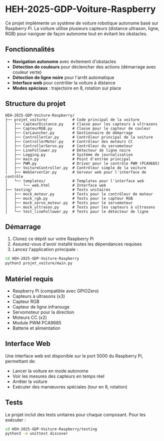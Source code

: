 # HEH-2025-GDP-Voiture-Raspberry

Ce projet implémente un système de voiture robotique autonome basé sur Raspberry Pi. La voiture utilise plusieurs capteurs (distance ultrason, ligne, RGB) pour naviguer de façon autonome tout en évitant les obstacles.

## Fonctionnalités

- **Navigation autonome** avec évitement d'obstacles
- **Détection de couleurs** pour déclencher des actions (démarrage avec couleur verte)
- **Détection de ligne noire** pour l'arrêt automatique
- **Interface web** pour contrôler la voiture à distance
- **Modes spéciaux** : trajectoire en 8, rotation sur place

## Structure du projet

```
HEH-2025-GDP-Voiture-Raspberry/
├── projet_voiture/           # Code principal de la voiture
│   ├── CapteurDistance.py    # Classe pour les capteurs à ultrasons
│   ├── CapteurRGB.py         # Classe pour le capteur de couleur
│   ├── CarLauncher.py        # Gestionnaire de démarrage
│   ├── ControllerCar.py      # Contrôleur principal de la voiture
│   ├── ControllerMotor.py    # Contrôleur des moteurs CC
│   ├── ControllerServo.py    # Contrôleur du servomoteur
│   ├── LineFollower.py       # Détecteur de ligne noire
│   ├── Logging.py            # Système de journalisation
│   ├── main.py               # Point d'entrée principal
│   ├── PWM.py                # Driver pour le contrôle PWM (PCA9685)
│   ├── VoitureController.py  # Contrôleur simple de la voiture
│   ├── WebServerCar.py       # Serveur web pour l'interface de contrôle
│   └── templates/            # Templates pour l'interface web
│       └── web.html          # Interface web
├── testing/                  # Tests unitaires
│   ├── mock_moteur.py        # Tests pour le contrôleur de moteur
│   ├── mock_rgb.py           # Tests pour le capteur RGB
│   ├── mock_servo_moteur.py  # Tests pour le servomoteur
│   ├── mock_ultrason.py      # Tests pour les capteurs à ultrasons
│   └── test_lineFollower.py  # Tests pour le détecteur de ligne
```

## Démarrage

1. Clonez ce dépôt sur votre Raspberry Pi
2. Assurez-vous d'avoir installé toutes les dépendances requises
3. Lancez l'application principale :

```bash
cd HEH-2025-GDP-Voiture-Raspberry
python3 projet_voiture/main.py
```

## Matériel requis

- Raspberry Pi (compatible avec GPIOZero)
- Capteurs à ultrasons (x3)
- Capteur RGB
- Capteur de ligne infrarouge
- Servomoteur pour la direction
- Moteurs CC (x2)
- Module PWM PCA9685
- Batterie et alimentation

## Interface Web

Une interface web est disponible sur le port 5000 du Raspberry Pi, permettant de:
- Lancer la voiture en mode autonome
- Voir les mesures des capteurs en temps réel
- Arrêter la voiture
- Exécuter des manœuvres spéciales (tour en 8, rotation)

## Tests

Le projet inclut des tests unitaires pour chaque composant. Pour les exécuter :

```bash
cd HEH-2025-GDP-Voiture-Raspberry/testing
python3 -m unittest discover
```
